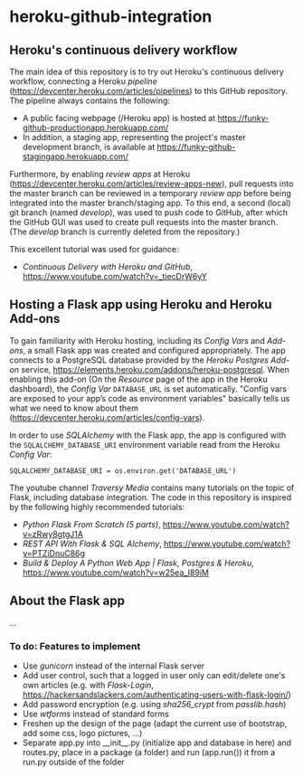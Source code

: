 # heroku-github-integration

## Heroku's continuous delivery workflow

The main idea of this repository is to try out Heroku's continuous delivery workflow, connecting a Heroku *pipeline* (https://devcenter.heroku.com/articles/pipelines) to this GitHub repository. The pipeline always contains the following:

- A public facing webpage (/Heroku app) is hosted at https://funky-github-productionapp.herokuapp.com/
- In addition, a staging app, representing the project's master development branch, is available at https://funky-github-stagingapp.herokuapp.com/

Furthermore, by enabling *review apps* at Heroku (https://devcenter.heroku.com/articles/review-apps-new), pull requests into the master branch can be reviewed in a temporary *review app* before being integrated into the master branch/staging app. To this end, a second (local) git branch (named *develop*), was used to push code to GitHub, after which the GitHub GUI was used to create pull requests into the master branch. (The *develop* branch is currently deleted from the repository.)

This excellent tutorial was used for guidance: 
- *Continuous Delivery with Heroku and GitHub*, https://www.youtube.com/watch?v=_tiecDrW6yY


## Hosting a Flask app using Heroku and Heroku Add-ons

To gain familiarity with Heroku hosting, including its *Config Vars* and *Add-ons*, a small Flask app was created and configured appropriately. The app connects to a PostgreSQL database provided by the *Heroku Postgres Add-on* service, https://elements.heroku.com/addons/heroku-postgresql. When enabling this add-on (On the *Resource* page of the app in the Heroku dashboard), the *Config Var* `DATABASE_URL` is set automatically. "Config vars are exposed to your app’s code as environment variables" basically tells us what we need to know about them (https://devcenter.heroku.com/articles/config-vars).

In order to use *SQLAlchemy* with the Flask app, the app is configured with the `SQLALCHEMY_DATABASE_URI` environment variable read from the Heroku *Config Var*:

```SQLALCHEMY_DATABASE_URI = os.environ.get('DATABASE_URL')```


The youtube channel *Traversy Media* contains many tutorials on the topic of Flask, including database integration. The code in this repository is inspired by the following highly recommended tutorials:
- *Python Flask From Scratch (5 parts)*, https://www.youtube.com/watch?v=zRwy8gtgJ1A
- *REST API With Flask & SQL Alchemy*, https://www.youtube.com/watch?v=PTZiDnuC86g
- *Build & Deploy A Python Web App | Flask, Postgres & Heroku*, https://www.youtube.com/watch?v=w25ea_I89iM


## About the Flask app

...


### To do: Features to implement

- Use *gunicorn* instead of the internal Flask server
- Add user control, such that a logged in user only can edit/delete one's own articles (e.g. with *Flask-Login*, https://hackersandslackers.com/authenticating-users-with-flask-login/)
- Add password encryption (e.g. using *sha256_crypt* from *passlib.hash*)
- Use *wtforms* instead of standard forms
- Freshen up the design of the page (adapt the current use of bootstrap, add some css, logo pictures, ...)
- Separate app.py into \_\_init__.py (initialize app and database in here) and routes.py, place in a package (a folder) and run (app.run()) it from a run.py outside of the folder


